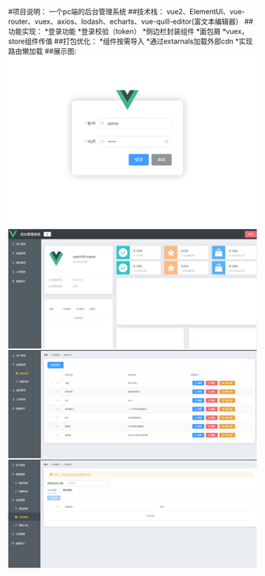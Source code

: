 #项目说明：
    一个pc端的后台管理系统
    ##技术栈：
        vue2、ElementUI、vue-router、vuex、axios、lodash、echarts、vue-quill-editor(富文本编辑器）
    ##功能实现：
        *登录功能
        *登录校验（token）
        *侧边栏封装组件
        *面包屑
        *vuex，store组件传值
    ##打包优化：
        *组件按需导入
        *通过extarnals加载外部cdn
        *实现路由懒加载
    ##展示图:
    ![pic 1](./src/assets/pic/1.png)
    ![pic 2](./src/assets/pic/2.png)
    ![pic 3](./src/assets/pic/3.png)
    ![pic 4](./src/assets/pic/4.png)
